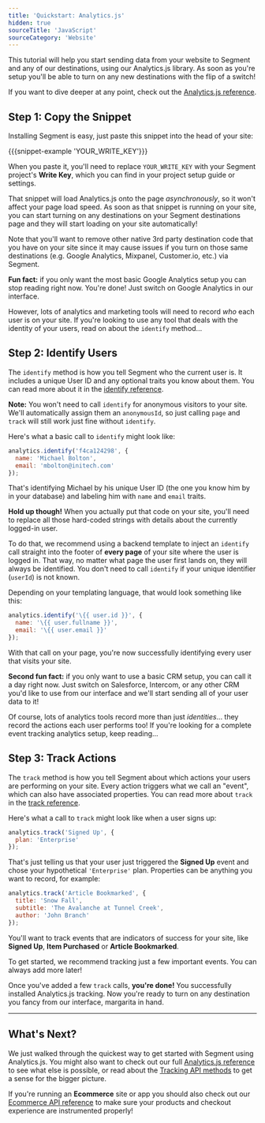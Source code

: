 ```yaml
---
title: 'Quickstart: Analytics.js'
hidden: true
sourceTitle: 'JavaScript'
sourceCategory: 'Website'
---
```



This tutorial will help you start sending data from your website to Segment and any of our destinations, using our Analytics.js library. As soon as you're setup you'll be able to turn on any new destinations with the flip of a switch!

If you want to dive deeper at any point, check out the [Analytics.js reference](/docs/sources/website/analytics.js).


## Step 1: Copy the Snippet

Installing Segment is easy, just paste this snippet into the head of your site:

{{{snippet-example 'YOUR_WRITE_KEY'}}}

When you paste it, you'll need to replace `YOUR_WRITE_KEY` with your Segment project's **Write Key**, which you can find in your project setup guide or settings.

That snippet will load Analytics.js onto the page _asynchronously_, so it won't affect your page load speed. As soon as that snippet is running on your site, you can start turning on any destinations on your Segment destinations page and they will start loading on your site automatically!

Note that you'll want to remove other native 3rd party destination code that you have on your site since it may cause issues if you turn on those same destinations (e.g. Google Analytics, Mixpanel, Customer.io, etc.) via Segment.

**Fun fact:** if you only want the most basic Google Analytics setup you can stop reading right now. You're done! Just switch on Google Analytics in our interface.

However, lots of analytics and marketing tools will need to record _who_ each user is on your site. If you're looking to use any tool that deals with the identity of your users, read on about the `identify` method...


## Step 2: Identify Users

The `identify` method is how you tell Segment who the current user is. It includes a unique User ID and any optional traits you know about them. You can read more about it in the [identify reference](/docs/sources/website/analytics.js#identify).

**Note:** You won't need to call `identify` for anonymous visitors to your site. We'll automatically assign them an `anonymousId`, so just calling `page` and `track` will still work just fine without `identify`.

Here's what a basic call to `identify` might look like:

```js
analytics.identify('f4ca124298', {
  name: 'Michael Bolton',
  email: 'mbolton@initech.com'
});
```

That's identifying Michael by his unique User ID (the one you know him by in your database) and labeling him with `name` and `email` traits.

**Hold up though!** When you actually put that code on your site, you'll need to replace all those hard-coded strings with details about the currently logged-in user.

To do that, we recommend using a backend template to inject an `identify` call straight into the footer of **every page** of your site where the user is logged in. That way, no matter what page the user first lands on, they will always be identified. You don't need to call `identify` if your unique identifier (`userId`) is not known.

Depending on your templating language, that would look something like this:

```js
analytics.identify('\{{ user.id }}', {
  name: '\{{ user.fullname }}',
  email: '\{{ user.email }}'
});
```

With that call on your page, you're now successfully identifying every user that visits your site.

**Second fun fact:** if you only want to use a basic CRM setup, you can call it a day right now. Just switch on Salesforce, Intercom, or any other CRM you'd like to use from our interface and we'll start sending all of your user data to it!

Of course, lots of analytics tools record more than just _identities_... they record the actions each user performs too! If you're looking for a complete event tracking analytics setup, keep reading...


## Step 3: Track Actions

The `track` method is how you tell Segment about which actions your users are performing on your site. Every action triggers what we call an "event", which can also have associated properties. You can read more about `track` in the [track reference](/docs/sources/website/analytics.js#track).

Here's what a call to `track` might look like when a user signs up:

```js
analytics.track('Signed Up', {
  plan: 'Enterprise'
});
```

That's just telling us that your user just triggered the **Signed Up** event and chose your hypothetical `'Enterprise'` plan. Properties can be anything you want to record, for example:

```js
analytics.track('Article Bookmarked', {
  title: 'Snow Fall',
  subtitle: 'The Avalanche at Tunnel Creek',
  author: 'John Branch'
});
```

You'll want to track events that are indicators of success for your site, like **Signed Up**, **Item Purchased** or **Article Bookmarked**.

To get started, we recommend tracking just a few important events. You can always add more later!

Once you've added a few `track` calls, **you're done!** You successfully installed Analytics.js tracking. Now you're ready to turn on any destination you fancy from our interface, margarita in hand.


---


## What's Next?

We just walked through the quickest way to get started with Segment using Analytics.js. You might also want to check out our full [Analytics.js reference](/docs/sources/website/analytics.js) to see what else is possible, or read about the [Tracking API methods](/docs/sources/server/http) to get a sense for the bigger picture.

If you're running an **Ecommerce** site or app you should also check out our [Ecommerce API reference](/docs/spec/ecommerce/v2/) to make sure your products and checkout experience are instrumented properly!
